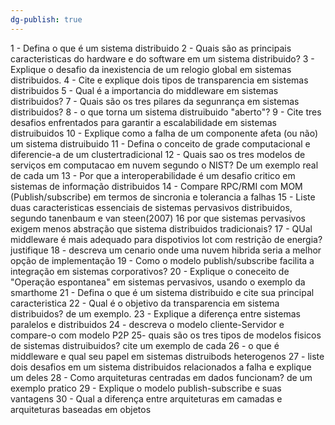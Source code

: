 ```yaml
---
dg-publish: true
---
```

1 - Defina o que é um sistema distribuido
2 - Quais são as principais caracteristicas do hardware e do software em um sistema distribuido?
3 - Explique o desafio da inexistencia de um relogio global em sistemas distribuidos.
4 - Cite e explique dois tipos de transparencia em sistemas distribuidos
5 - Qual é a importancia do middleware em sistemas distribuidos?
7 - Quais são os tres pilares da segunrança em sistemas distribuidos?
8 - o que torna um sistema distruibuido "aberto"?
9 - Cite tres desafios enfrentados para garantir a escalabilidade em sistemas distruibuidos
10 - Explique como a falha de um componente afeta (ou não) um sistema distruibuido 
11 - Defina o conceito de grade computacional e diferencie-a de um clustertradicional
12 - Quais sao os tres modelos de serviços em computacao em nuvem segundo o NIST? De um exemplo real de cada um
13 - Por que a interoperabilidade é um desafio critico em sistemas de informação distribuidos
14 - Compare RPC/RMI com MOM (Publish/subscribe) em termos de sincronia e tolerancia a falhas
15 - Liste duas caracteristicas essenciais de sistemas pervasivos distribuidos, segundo tanenbaum e van steen(2007)
16 por que sistemas pervasivos exigem menos abstração que sistema distribuidos tradicionais?
17 - QUal middleware é mais adequado para dispotivios lot com restrição de energia? justifique
18 - descreva um cenario onde uma nuvem hibrida seria a melhor opção de implementação
19 - Como o modelo publish/subscribe facilita a integração em sistemas corporativos?
20 - Explique o coneceito de "Operação espontanea" em sistemas pervasivos, usando o exemplo da smarthome
21 - Defina o que é um sistema distribuido e cite sua principal caracteristica
22 - Qual é o objetivo da transparencia em sistema distribuidos? de um exemplo.
23 - Explique a diferença entre sistemas paralelos e distribuidos
24 - descreva o modelo cliente-Servidor e compare-o com modelo P2P
25- quais são os tres tipos de modelos fisicos de sistemas distruibuidos? cite um exemplo de cada
26 - o que é middleware e qual seu papel em sistemas distruibods heterogenos
27 - liste dois desafios em um sistema distribuidos relacionados a falha e explique um deles
28 - Como arquiteturas centradas em dados funcionam? de um exemplo pratico
29 - Explique o modelo publish-subscribe e suas vantagens
30 - Qual a diferença entre arquiteturas em camadas e arquiteturas baseadas em objetos

